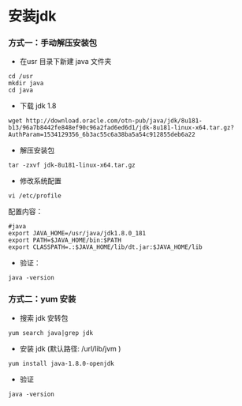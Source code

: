 # 安装jdk

### 方式一：手动解压安装包

+ 在usr 目录下新建 java 文件夹

```shell
cd /usr
mkdir java
cd java
```

+ 下载 jdk 1.8

```shell
wget http://download.oracle.com/otn-pub/java/jdk/8u181-b13/96a7b8442fe848ef90c96a2fad6ed6d1/jdk-8u181-linux-x64.tar.gz?AuthParam=1534129356_6b3ac55c6a38ba5a54c912855deb6a22

```

+ 解压安装包

```shell
tar -zxvf jdk-8u181-linux-x64.tar.gz
```

+ 修改系统配置

```shell
vi /etc/profile
```

配置内容：

```shell
#java
export JAVA_HOME=/usr/java/jdk1.8.0_181
export PATH=$JAVA_HOME/bin:$PATH
export CLASSPATH=.:$JAVA_HOME/lib/dt.jar:$JAVA_HOME/lib
```

+ 验证：

```shell
java -version
```



### 方式二：yum 安装

+ 搜索 jdk 安转包

```shell
yum search java|grep jdk
```

+ 安装 jdk (默认路径: /url/lib/jvm )

```shell
yum install java-1.8.0-openjdk
```

+ 验证

```
java -version
```

